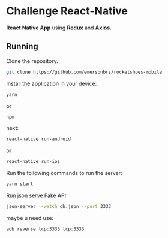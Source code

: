 # Challenge React-Native

**React Native App** using **Redux** and **Axios**.

## Running

Clone the repository.

```bash
git clone https://github.com/emersonbrs/rocketshoes-mobile
```

Install the application in your device:

```bash
yarn
```

or

```bash
npm
```

next: 

```bash
react-native run-android
```

or

```bash
react-native run-ios
```

Run the following commands to run the server:

```bash
yarn start
```

Run json serve Fake API: 

```bash
json-server --watch db.json --port 3333
```

maybe u need use:

```bash
adb reverse tcp:3333 tcp:3333
```
